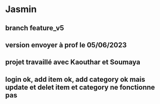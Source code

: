# Jasmin

## branch feature_v5

## version envoyer à prof le 05/06/2023

## projet travaillé avec Kaouthar et Soumaya

## login ok, add item ok, add category ok mais update et delet item et category ne fonctionne pas
